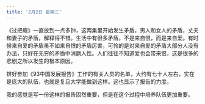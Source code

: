 ```yaml
---
title: '2月2日 星期三'
---
```

《过把瘾》一直放到一点多钟，这两集里开始发生矛盾，男人和女人的矛盾，丈夫和妻子的矛盾，解释得不错。生活中有很多矛盾，不是来自恨，而是来自爱。有时候来自爱的矛盾虽不如来自恨的矛盾厉害，可怜的是对来自爱的矛盾大部分人没有办法，只好在无穷的矛盾中消磨人性。人们往往不知道爱也会带来恨，这是很多的悲剧之所以发生的根本原因。

排好参加《93中国发展报告》工作的有关人员的名单，大约有七十人左右，实在是庞大的队伍，也就是复旦大学能做到这样。这也显示了报告的力度。

我的感觉是写一份这样的报告固然重要，但是在这个过程中培养队伍更加重要。